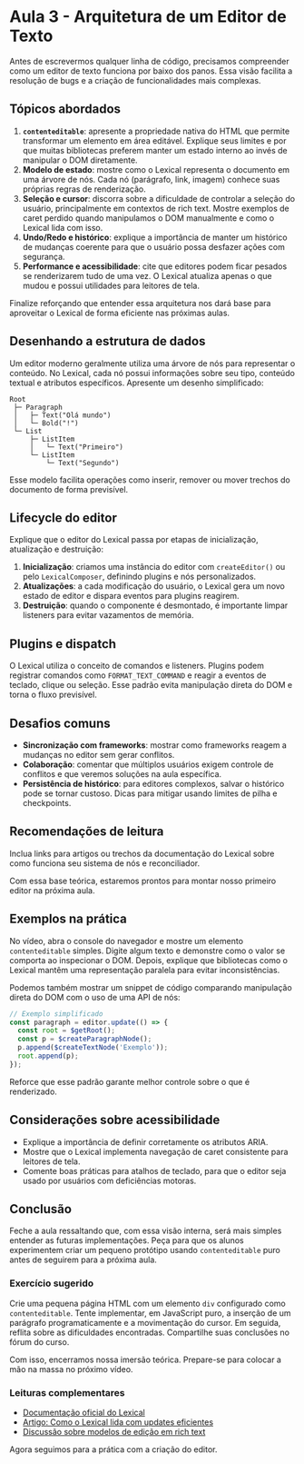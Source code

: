 # Aula 3 - Arquitetura de um Editor de Texto

Antes de escrevermos qualquer linha de código, precisamos compreender como um editor de texto funciona por baixo dos panos. Essa visão facilita a resolução de bugs e a criação de funcionalidades mais complexas.

## Tópicos abordados
1. **`contenteditable`**: apresente a propriedade nativa do HTML que permite transformar um elemento em área editável. Explique seus limites e por que muitas bibliotecas preferem manter um estado interno ao invés de manipular o DOM diretamente.
2. **Modelo de estado**: mostre como o Lexical representa o documento em uma árvore de nós. Cada nó (parágrafo, link, imagem) conhece suas próprias regras de renderização.
3. **Seleção e cursor**: discorra sobre a dificuldade de controlar a seleção do usuário, principalmente em contextos de rich text. Mostre exemplos de caret perdido quando manipulamos o DOM manualmente e como o Lexical lida com isso.
4. **Undo/Redo e histórico**: explique a importância de manter um histórico de mudanças coerente para que o usuário possa desfazer ações com segurança.
5. **Performance e acessibilidade**: cite que editores podem ficar pesados se renderizarem tudo de uma vez. O Lexical atualiza apenas o que mudou e possui utilidades para leitores de tela.

Finalize reforçando que entender essa arquitetura nos dará base para aproveitar o Lexical de forma eficiente nas próximas aulas.

## Desenhando a estrutura de dados
Um editor moderno geralmente utiliza uma árvore de nós para representar o conteúdo. No Lexical, cada nó possui informações sobre seu tipo, conteúdo textual e atributos específicos. Apresente um desenho simplificado:
```
Root
 ├─ Paragraph
 │   ├─ Text("Olá mundo")
 │   └─ Bold("!")
 └─ List
     ├─ ListItem
     │   └─ Text("Primeiro")
     └─ ListItem
         └─ Text("Segundo")
```
Esse modelo facilita operações como inserir, remover ou mover trechos do documento de forma previsível.

## Lifecycle do editor
Explique que o editor do Lexical passa por etapas de inicialização, atualização e destruição:
1. **Inicialização**: criamos uma instância do editor com `createEditor()` ou pelo `LexicalComposer`, definindo plugins e nós personalizados.
2. **Atualizações**: a cada modificação do usuário, o Lexical gera um novo estado de editor e dispara eventos para plugins reagirem.
3. **Destruição**: quando o componente é desmontado, é importante limpar listeners para evitar vazamentos de memória.

## Plugins e dispatch
O Lexical utiliza o conceito de comandos e listeners. Plugins podem registrar comandos como `FORMAT_TEXT_COMMAND` e reagir a eventos de teclado, clique ou seleção. Esse padrão evita manipulação direta do DOM e torna o fluxo previsível.

## Desafios comuns
- **Sincronização com frameworks**: mostrar como frameworks reagem a mudanças no editor sem gerar conflitos.
- **Colaboração**: comentar que múltiplos usuários exigem controle de conflitos e que veremos soluções na aula específica.
- **Persistência de histórico**: para editores complexos, salvar o histórico pode se tornar custoso. Dicas para mitigar usando limites de pilha e checkpoints.

## Recomendações de leitura
Inclua links para artigos ou trechos da documentação do Lexical sobre como funciona seu sistema de nós e reconciliador.

Com essa base teórica, estaremos prontos para montar nosso primeiro editor na próxima aula.

## Exemplos na prática
No vídeo, abra o console do navegador e mostre um elemento `contenteditable` simples. Digite algum texto e demonstre como o valor se comporta ao inspecionar o DOM. Depois, explique que bibliotecas como o Lexical mantêm uma representação paralela para evitar inconsistências.

Podemos também mostrar um snippet de código comparando manipulação direta do DOM com o uso de uma API de nós:
```javascript
// Exemplo simplificado
const paragraph = editor.update(() => {
  const root = $getRoot();
  const p = $createParagraphNode();
  p.append($createTextNode('Exemplo'));
  root.append(p);
});
```
Reforce que esse padrão garante melhor controle sobre o que é renderizado.

## Considerações sobre acessibilidade
- Explique a importância de definir corretamente os atributos ARIA.
- Mostre que o Lexical implementa navegação de caret consistente para leitores de tela.
- Comente boas práticas para atalhos de teclado, para que o editor seja usado por usuários com deficiências motoras.

## Conclusão
Feche a aula ressaltando que, com essa visão interna, será mais simples entender as futuras implementações. Peça para que os alunos experimentem criar um pequeno protótipo usando `contenteditable` puro antes de seguirem para a próxima aula.

### Exercício sugerido
Crie uma pequena página HTML com um elemento `div` configurado como `contenteditable`. Tente implementar, em JavaScript puro, a inserção de um parágrafo programaticamente e a movimentação do cursor. Em seguida, reflita sobre as dificuldades encontradas. Compartilhe suas conclusões no fórum do curso.

Com isso, encerramos nossa imersão teórica. Prepare-se para colocar a mão na massa no próximo vídeo.

### Leituras complementares
- [Documentação oficial do Lexical](https://lexical.dev)
- [Artigo: Como o Lexical lida com updates eficientes](https://lexical.dev/docs/concepts/updates)
- [Discussão sobre modelos de edição em rich text](https://example.com/artigo-modelos)

Agora seguimos para a prática com a criação do editor.
